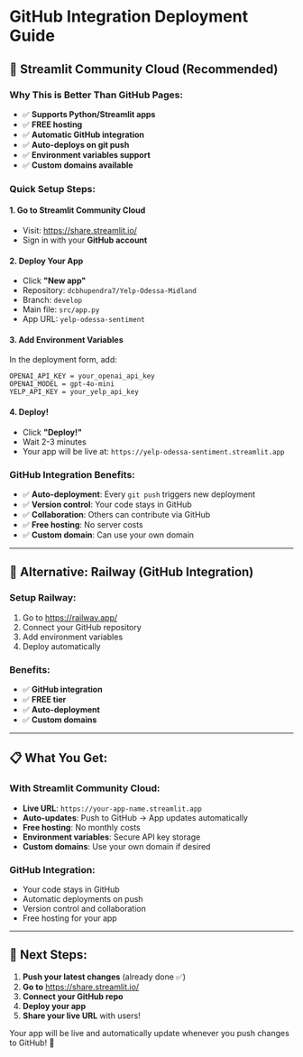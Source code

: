 # GitHub Integration Deployment Guide

## 🚀 Streamlit Community Cloud (Recommended)

### Why This is Better Than GitHub Pages:
- ✅ **Supports Python/Streamlit apps**
- ✅ **FREE hosting**
- ✅ **Automatic GitHub integration**
- ✅ **Auto-deploys on git push**
- ✅ **Environment variables support**
- ✅ **Custom domains available**

### Quick Setup Steps:

#### 1. Go to Streamlit Community Cloud
- Visit: https://share.streamlit.io/
- Sign in with your **GitHub account**

#### 2. Deploy Your App
- Click **"New app"**
- Repository: `dcbhupendra7/Yelp-Odessa-Midland`
- Branch: `develop`
- Main file: `src/app.py`
- App URL: `yelp-odessa-sentiment`

#### 3. Add Environment Variables
In the deployment form, add:
```
OPENAI_API_KEY = your_openai_api_key
OPENAI_MODEL = gpt-4o-mini
YELP_API_KEY = your_yelp_api_key
```

#### 4. Deploy!
- Click **"Deploy!"**
- Wait 2-3 minutes
- Your app will be live at: `https://yelp-odessa-sentiment.streamlit.app`

### GitHub Integration Benefits:
- ✅ **Auto-deployment**: Every `git push` triggers new deployment
- ✅ **Version control**: Your code stays in GitHub
- ✅ **Collaboration**: Others can contribute via GitHub
- ✅ **Free hosting**: No server costs
- ✅ **Custom domain**: Can use your own domain

---

## 🔄 Alternative: Railway (GitHub Integration)

### Setup Railway:
1. Go to https://railway.app/
2. Connect your GitHub repository
3. Add environment variables
4. Deploy automatically

### Benefits:
- ✅ **GitHub integration**
- ✅ **FREE tier**
- ✅ **Auto-deployment**
- ✅ **Custom domains**

---

## 📋 What You Get:

### With Streamlit Community Cloud:
- **Live URL**: `https://your-app-name.streamlit.app`
- **Auto-updates**: Push to GitHub → App updates automatically
- **Free hosting**: No monthly costs
- **Environment variables**: Secure API key storage
- **Custom domains**: Use your own domain if desired

### GitHub Integration:
- Your code stays in GitHub
- Automatic deployments on push
- Version control and collaboration
- Free hosting for your app

---

## 🎯 Next Steps:

1. **Push your latest changes** (already done ✅)
2. **Go to** https://share.streamlit.io/
3. **Connect your GitHub repo**
4. **Deploy your app**
5. **Share your live URL** with users!

Your app will be live and automatically update whenever you push changes to GitHub! 🎉
